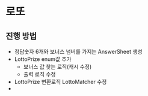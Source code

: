 # 로또
## 진행 방법
* 정답숫자 6개와 보너스 넘버를 가지는 AnswerSheet 생성
* LottoPrize enum값 추가
  * 보너스 값 찾는 로직(캐시 수정)
  * 출력 로직 수정
* LottoPrize 변환로직  LottoMatcher 수정
* 
